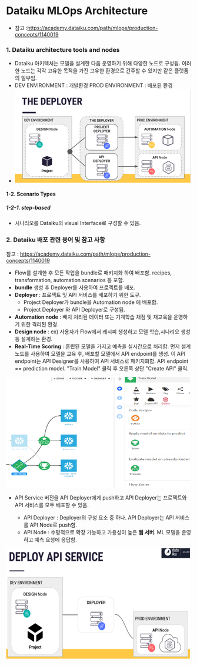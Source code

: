# Dataiku MLOps Architecture

- 참고 :https://academy.dataiku.com/path/mlops/production-concepts/1140019

### 1. Dataiku architecture tools and nodes

- Dataiku 아키텍처는 모델을 설계한 다음 운영하기 위해 다양한 노드로 구성됨. 이러한 노드는 각각 고유한 목적을 가진 고유한 환경으로 간주할 수 있지만 같은 플랫폼의 일부임.
- DEV ENVIRONMENT : 개발환경                     PROD ENVIRONMENT : 배포된 환경
- ![MLOps_architecture](./image/node.PNG)

#### 1-2. Scenario Types

##### 1-2-1. step-based

- 시나리오를 Dataiku의 visual Interface로 구성할 수 있음.

### 2. Dataiku 배포 관련 용어 및 참고 사항

참고 : https://academy.dataiku.com/path/mlops/production-concepts/1140019

- Flow를 설계한 후 모든 작업을 bundle로 패키지화 하여 배포함. recipes, transformation, automation scenarios 등 포함.
- **bundle** 생성 후 Deployer를 사용하여 프로젝트를 배포.
- **Deployer** : 프로젝트 및 API 서비스를 배포하기 위한 도구.
  - Project Deployer가 bundle을 Automation node 에 배포함.
  - Project Deployer 와 API Deployer로 구성됨.
- **Automation node** : 배치 처리된 데이터 또는 기계학습 채점 및 재교육을 운영하기 위한 격리된 환경.
- **Design node** : ex) 사용자가 Flow에서 레시피 생성하고 모델 학습,시나리오 생성 등 설계하는 환경.
- **Real-Time Scoring** : 훈련된 모델을 가지고 예측을 실시간으로 처리함. 먼저 설계 노드를 사용하여 모델을 교육 후, 배포할 모델에서 API endpoint를 생성. 이 API endpoint는 API Designer를 사용하여 API 서비스로 패키지화함. API endpoint == prediction model.  "Train Model" 클릭 후 오른쪽 상단 "Create API" 클릭.

<img src="./image/real_timeAPI.PNG" width="500" height="300">

- API Service 버전을 API Deployer에게 push하고 API Deployer는 프로젝트와 API 서비스를 모두 배포할 수 있음.

  - API Deployer : Deployer의 구성 요소 중 하나. API Deployer는 API 서비스를 API Node로 push함.
  - API Node : 수평적으로 확장 가능하고 가용성이 높은 **웹 서버**. ML 모델을 운영하고 예측 요청에 응답함.

<img src="./image/API_node.PNG" width="500" height="300">
